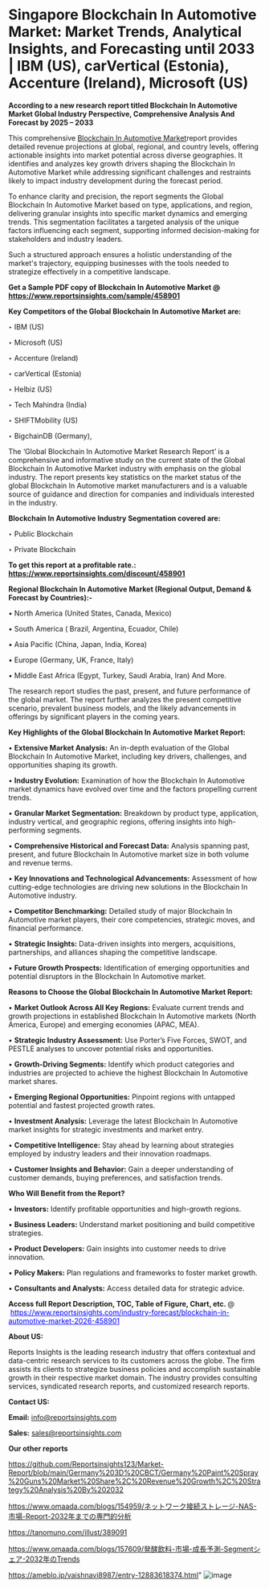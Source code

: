 # Singapore Blockchain In Automotive Market: Market Trends, Analytical Insights, and Forecasting until 2033 | IBM (US), carVertical (Estonia), Accenture (Ireland), Microsoft (US)

<strong>According to a new research report titled Blockchain In Automotive Market Global Industry Perspective, Comprehensive Analysis And Forecast by 2025 – 2033</strong>

This comprehensive <a href=https://www.reportsinsights.com/sample/458901>Blockchain In Automotive Market</a>report provides detailed revenue projections at global, regional, and country levels, offering actionable insights into market potential across diverse geographies. It identifies and analyzes key growth drivers shaping the Blockchain In Automotive Market while addressing significant challenges and restraints likely to impact industry development during the forecast period.

To enhance clarity and precision, the report segments the Global Blockchain In Automotive Market based on type, applications, and region, delivering granular insights into specific market dynamics and emerging trends. This segmentation facilitates a targeted analysis of the unique factors influencing each segment, supporting informed decision-making for stakeholders and industry leaders.

Such a structured approach ensures a holistic understanding of the market's trajectory, equipping businesses with the tools needed to strategize effectively in a competitive landscape.

<strong>Get a Sample PDF copy of Blockchain In Automotive Market </strong><strong>@<a href=https://www.reportsinsights.com/sample/458901 style=color:#0000ff;> https://www.reportsinsights.com/sample/458901</a></strong></font>

<strong>Key Competitors of the Global Blockchain In Automotive Market are:</strong>

‣ IBM (US)

‣ Microsoft (US)

‣ Accenture (Ireland)

‣ carVertical (Estonia)

‣ Helbiz (US)

‣ Tech Mahindra (India)

‣ SHIFTMobility (US)

‣ BigchainDB (Germany),

The ‘Global Blockchain In Automotive Market Research Report’ is a comprehensive and informative study on the current state of the Global Blockchain In Automotive Market industry with emphasis on the global industry. The report presents key statistics on the market status of the global Blockchain In Automotive market manufacturers and is a valuable source of guidance and direction for companies and individuals interested in the industry.

<strong>Blockchain In Automotive Industry Segmentation covered are:</strong>

‣ Public Blockchain

‣ Private Blockchain

<strong>To get this report at a profitable rate.: <a href=https://www.reportsinsights.com/discount/458901 style=color:#0000ff;>https://www.reportsinsights.com/discount/458901</a></strong></font>

<strong>Regional Blockchain In Automotive Market (Regional Output, Demand &amp; Forecast by Countries):-</strong>

• North America (United States, Canada, Mexico)

• South America ( Brazil, Argentina, Ecuador, Chile)

• Asia Pacific (China, Japan, India, Korea)

• Europe (Germany, UK, France, Italy)

• Middle East Africa (Egypt, Turkey, Saudi Arabia, Iran) And More.

The research report studies the past, present, and future performance of the global market. The report further analyzes the present competitive scenario, prevalent business models, and the likely advancements in offerings by significant players in the coming years.

<strong>Key Highlights of the Global Blockchain In Automotive Market Report:</strong>

• <strong>Extensive Market Analysis:</strong> An in-depth evaluation of the Global Blockchain In Automotive Market, including key drivers, challenges, and opportunities shaping its growth.

• <strong>Industry Evolution:</strong> Examination of how the Blockchain In Automotive market dynamics have evolved over time and the factors propelling current trends.

• <strong>Granular Market Segmentation:</strong> Breakdown by product type, application, industry vertical, and geographic regions, offering insights into high-performing segments.

• <strong>Comprehensive Historical and Forecast Data:</strong> Analysis spanning past, present, and future Blockchain In Automotive market size in both volume and revenue terms.

• <strong>Key Innovations and Technological Advancements:</strong> Assessment of how cutting-edge technologies are driving new solutions in the Blockchain In Automotive industry.

• <strong>Competitor Benchmarking:</strong> Detailed study of major Blockchain In Automotive market players, their core competencies, strategic moves, and financial performance.

• <strong>Strategic Insights:</strong> Data-driven insights into mergers, acquisitions, partnerships, and alliances shaping the competitive landscape.

• <strong>Future Growth Prospects:</strong> Identification of emerging opportunities and potential disruptors in the Blockchain In Automotive market.

<strong>Reasons to Choose the Global Blockchain In Automotive Market Report:</strong>

• <strong>Market Outlook Across All Key Regions:</strong> Evaluate current trends and growth projections in established Blockchain In Automotive markets (North America, Europe) and emerging economies (APAC, MEA).

• <strong>Strategic Industry Assessment:</strong> Use Porter’s Five Forces, SWOT, and PESTLE analyses to uncover potential risks and opportunities.

• <strong>Growth-Driving Segments:</strong> Identify which product categories and industries are projected to achieve the highest Blockchain In Automotive market shares.

• <strong>Emerging Regional Opportunities:</strong> Pinpoint regions with untapped potential and fastest projected growth rates.

• <strong>Investment Analysis:</strong> Leverage the latest Blockchain In Automotive market insights for strategic investments and market entry.

• <strong>Competitive Intelligence:</strong> Stay ahead by learning about strategies employed by industry leaders and their innovation roadmaps.

• <strong>Customer Insights and Behavior:</strong> Gain a deeper understanding of customer demands, buying preferences, and satisfaction trends.

<strong>Who Will Benefit from the Report?</strong>

• <strong>Investors:</strong> Identify profitable opportunities and high-growth regions.

• <strong>Business Leaders:</strong> Understand market positioning and build competitive strategies.

• <strong>Product Developers:</strong> Gain insights into customer needs to drive innovation.

• <strong>Policy Makers:</strong> Plan regulations and frameworks to foster market growth.

• <strong>Consultants and Analysts:</strong> Access detailed data for strategic advice.
</ul>
<strong>Access full Report Description, TOC, Table of Figure, Chart, etc. </strong>@  <a href=https://www.reportsinsights.com/industry-forecast/blockchain-in-automotive-market-2026-458901 style=color:#0000ff;>https://www.reportsinsights.com/industry-forecast/blockchain-in-automotive-market-2026-458901</a></font>

<strong><strong>About US</strong>:</strong>

Reports Insights is the leading research industry that offers contextual and data-centric research services to its customers across the globe. The firm assists its clients to strategize business policies and accomplish sustainable growth in their respective market domain. The industry provides consulting services, syndicated research reports, and customized research reports.

<strong>Contact US:</strong>

<p class=""""><b>Email:</b> <a href=mailto:info@reportsinsights.com>info@reportsinsights.com</a></p>
<p class=""""><b>Sales:</b> <a href=mailto:sales@reportsinsights.com>sales@reportsinsights.com</a></p>

<strong>Our other reports</strong>

<a href=https://github.com/Reportsinsights123/Market-Report/blob/main/Germany%203D%20CBCT/Germany%20Paint%20Spray%20Guns%20Market%20Share%2C%20Revenue%20Growth%2C%20Strategy%20Analysis%20By%202032>https://github.com/Reportsinsights123/Market-Report/blob/main/Germany%203D%20CBCT/Germany%20Paint%20Spray%20Guns%20Market%20Share%2C%20Revenue%20Growth%2C%20Strategy%20Analysis%20By%202032</a>

<a href=https://www.omaada.com/blogs/154959/ネットワーク接続ストレージ-NAS-市場-Report-2032年までの専門的分析>https://www.omaada.com/blogs/154959/ネットワーク接続ストレージ-NAS-市場-Report-2032年までの専門的分析</a>

<a href=https://tanomuno.com/illust/389091>https://tanomuno.com/illust/389091</a>

<a href=https://www.omaada.com/blogs/157609/発酵飲料-市場-成長予測-Segmentシェア-2032年のTrends>https://www.omaada.com/blogs/157609/発酵飲料-市場-成長予測-Segmentシェア-2032年のTrends</a>

<a href=https://ameblo.jp/vaishnavi8987/entry-12883618374.html>https://ameblo.jp/vaishnavi8987/entry-12883618374.html</a>"
![image](https://github.com/user-attachments/assets/e96b01d0-515a-4730-88fa-b8b4d797169d)
